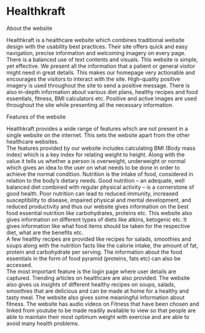 # Healthkraft

About the website 

Healthkraft is a healthcare website which combines traditional website design with the usability best practices.  Their site offers quick and easy navigation, precise information and welcoming imagery on every page.  There is a balanced use of text contents and visuals. This website is simple, yet effective.  We present all the information that a patient or general visitor might need in great details. This makes our homepage very actionable and encourages the visitors to interact with the site. High-quality positive imagery is used throughout the site to send a positive message. There is also in-depth information about various diet plans, healthy recipes and food essentials, fitness, BMI calculators etc.  Positive and active images are used throughout the site while presenting all the necessary information.  

Features of the website 

Healthkraft provides a wide range of features which are not present in a single website on the internet. This sets the website apart from the other healthcare websites.  
The features provided by our website includes calculating BMI (Body mass index) which is a key index for relating weight to height. Along with the value it tells us whether a person is overweight, underweight or normal which gives an idea to the user on what needs to be done in order to achieve the normal condition. 
Nutrition is the intake of food, considered in relation to the body’s dietary needs. Good nutrition – an adequate, well balanced diet combined with regular physical activity – is a cornerstone of good health. Poor nutrition can lead to reduced immunity, increased susceptibility to disease, impaired physical and mental development, and reduced productivity and thus our website gives information on the best food essential nutrition like carbohydrates, proteins etc. 
This website also gives information on different types of diets like atkins, ketogenic etc. It gives information like what food items should be taken for the respective diet, what are the benefits etc.  
A few healthy recipes are provided like recipes for salads, smoothies and soups along with the nutrition facts like the calorie intake, the amount of fat, protein and carbohydrate per serving. The information about the food essentials in the form of food pyramid (proteins, fats etc) can also be accessed.  
The most important feature is the login page where user details are captured.  Trending articles on healthcare are also provided. 
The website also gives us insights of different healthy recipes on soups, salads, smoothies that are delicious and can be made at home for a healthy and tasty meal. 
The website also gives some meaningful information about fitness. The website has audio videos on Fitness that have been chosen and linked from youtube to be made readily available to view so that people are able to   maintain their most optimum weight with exercise and are able to avoid many health problems.  
